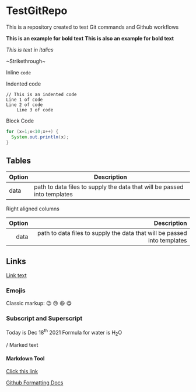 # TestGitRepo
This is a repository created to test Git commands and Github workflows

**This is an example for bold text**
__This is also an example for bold text__

*This is text in italics*

~Strikethrough~

Inline `code`

Indented code

    // This is an indented code
    Line 1 of code
    Line 2 of code
        Line 3 of code

Block Code
``` java
for (x=1;x<10;x++) {
  System.out.println(x);
}
```

## Tables

| Option | Description |
| ------ | ----------- |
| data | path to data files to supply the data that will be passed into templates |

Right aligned columns

| Option | Description |
| ------: | -----------: |
| data | path to data files to supply the data that will be passed into templates |

## Links
[Link text](https://wwww.google.com)

### Emojis
Classic markup: :wink:  :cry: :laughing: :yum:

### Subscript and Superscript
Today is Dec 18<sup>th</sup> 2021
Formula for water is H<sub>2</sub>O

/ Marked text

#### Markdown Tool
[Click this link](https://markdown-it.github.io/)

[Github Formatting Docs](https://docs.github.com/en/github/writing-on-github/getting-started-with-writing-and-formatting-on-github/basic-writing-and-formatting-syntax)
